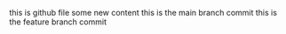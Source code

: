 this is github file
some new content
this is the main branch commit
this is the feature branch commit
